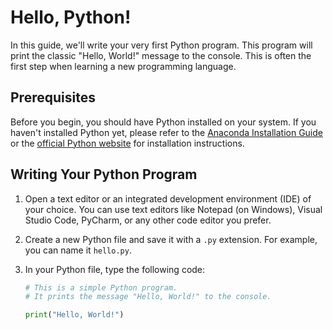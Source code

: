 # Hello, Python!

In this guide, we'll write your very first Python program. This program will print the classic "Hello, World!" message to the console. This is often the first step when learning a new programming language.

## Prerequisites

Before you begin, you should have Python installed on your system. If you haven't installed Python yet, please refer to the [Anaconda Installation Guide](../installation.md) or the [official Python website](https://www.python.org/downloads/) for installation instructions.

## Writing Your Python Program

1. Open a text editor or an integrated development environment (IDE) of your choice. You can use text editors like Notepad (on Windows), Visual Studio Code, PyCharm, or any other code editor you prefer.

2. Create a new Python file and save it with a `.py` extension. For example, you can name it `hello.py`.

3. In your Python file, type the following code:

   ```python
   # This is a simple Python program.
   # It prints the message "Hello, World!" to the console.

   print("Hello, World!")
